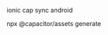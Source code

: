
ionic cap sync android

npx @capacitor/assets generate

<!-- Modificar en el archivo styles.xml -->

<style name="AppTheme.NoActionBarLaunch" parent="Theme.SplashScreen">
    <item name="android:windowBackground">@drawable/splash</item>
</style>